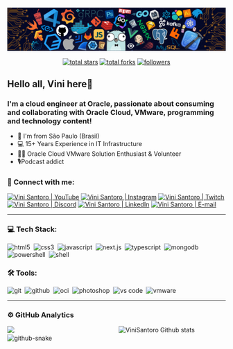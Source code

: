 [![](./src/img/header.png)](#)
<div align="center">
<!--
  <a href="https://www.youtube.com/channel/UC1sXnTXsI1vYGotpj8OBmkw?sub_confirmation=1">
    <img alt="youtube subscribers" title="Subscribe to my YouTube channel" src="https://custom-icon-badges.herokuapp.com/youtube/channel/subscribers/UCE9ODjNIkOHrnSdkYWLfYhg?color=%23E05D44&label=SUBSCRIBE&logo=video&logoColor=white&style=for-the-badge&labelColor=CE4630"/></a> 
  <a href="https://www.youtube.com/c/YauhenKavalchuk">
    <img alt="youtube views" title="YouTube views" src="https://custom-icon-badges.herokuapp.com/youtube/channel/views/UCE9ODjNIkOHrnSdkYWLfYhg?color=%23E1AD0E&logo=eye&logoColor=white&style=for-the-badge&labelColor=C79600"/></a> 
-->
  <a href="https://github.com/vinisantoro?tab=repositories&sort=stargazers">
    <img alt="total stars" title="Total stars on GitHub" src="https://custom-icon-badges.herokuapp.com/badge/dynamic/json?logo=star&color=7c007c&labelColor=640464&label=Stars&style=for-the-badge&query=%24.stars&url=https://api.github-star-counter.workers.dev/user/vinisantoro"/></a>
  <a href="https://github.com/vinisantoro?tab=repositories&sort=stargazers">
    <img alt="total forks" title="Total forks on GitHub" src="https://custom-icon-badges.herokuapp.com/badge/dynamic/json?logo=fork&color=55960c&labelColor=488207&label=Forks&style=for-the-badge&query=%24.forks&url=https://api.github-star-counter.workers.dev/user/vinisantoro"/></a>
  <a href="https://github.com/vinisantoro">
    <img alt="followers" title="Follow me on Github" src="https://custom-icon-badges.herokuapp.com/github/followers/vinisantoro?color=236ad3&labelColor=1155ba&style=for-the-badge&logo=person-add&label=Follow&logoColor=white"/></a>
</div>

## Hello all, Vini here👋 

### I'm a cloud engineer at Oracle, passionate about consuming and collaborating with Oracle Cloud, VMware, programming and technology content!

- 📍 I'm from São Paulo (Brasil)
- 💻 15+ Years Experience in IT Infrastructure
- 👨‍💻 Oracle Cloud VMware Solution Enthusiast & Volunteer
- 🎙Podcast addict

### 🤝 Connect with me:

[<img alt="Vini Santoro | YouTube" src="https://img.shields.io/badge/youtube-FF0000.svg?&style=for-the-badge&logo=youtube&logoColor=white" />][youtube]
[<img alt="Vini Santoro | Instagram" src="https://img.shields.io/badge/instagram-E4405F.svg?&style=for-the-badge&logo=instagram&logoColor=white" />][instagram]
[<img alt="Vini Santoro | Twitch" src="https://img.shields.io/badge/twitch-6441a5.svg?&style=for-the-badge&logo=twitch&logoColor=white" />][twitch]
[<img alt="Vini Santoro | Discord" src="https://img.shields.io/badge/discord-7289DA.svg?&style=for-the-badge&logo=discord&logoColor=white" />][discord]
[<img alt="Vini Santoro | LinkedIn" src="https://img.shields.io/badge/linkedin-0077B5.svg?&style=for-the-badge&logo=linkedin&logoColor=white" />][linkedin]
[<img alt="Vini Santoro | E-mail" src="https://img.shields.io/badge/gmail-ea4335.svg?&style=for-the-badge&logo=gmail&logoColor=white" />][mail]

---

### 💻 Tech Stack:

<img alt="html5" src="https://img.shields.io/badge/html-E34F26.svg?&style=for-the-badge&logo=html5&logoColor=fff" />&nbsp;
<img alt="css3" src="https://img.shields.io/badge/css-1572B6.svg?&style=for-the-badge&logo=css3&logoColor=fff" />&nbsp;
<img alt="javascript" src="https://img.shields.io/badge/javascript-F7DF1E.svg?&style=for-the-badge&logo=javascript&logoColor=fff" />&nbsp;
<img alt="next.js" src="https://img.shields.io/badge/next.js-000.svg?&style=for-the-badge&logo=next.js&logoColor=fff" />&nbsp;
<img alt="typescript" src="https://img.shields.io/badge/typescript-007ACC.svg?&style=for-the-badge&logo=typescript&logoColor=fff" />&nbsp;
<img alt="mongodb" src="https://img.shields.io/badge/mongodb-26A944.svg?&style=for-the-badge&logo=mongodb&logoColor=fff" />&nbsp;
<img alt="powershell" src="https://img.shields.io/badge/powershell-5391FE?style=for-the-badge&logo=powershell&logoColor=white" />&nbsp;
<img alt="shell" src="https://img.shields.io/badge/Shell_Script-121011?style=for-the-badge&logo=gnu-bash&logoColor=white" />&nbsp;

### 🛠 Tools:

<img alt="git" src="https://img.shields.io/badge/git-F05033.svg?&style=for-the-badge&logo=git&logoColor=fff" />&nbsp;
<img alt="github" src="https://img.shields.io/badge/github-000.svg?&style=for-the-badge&logo=github&logoColor=fff" />&nbsp;
<img alt="oci" src="https://img.shields.io/badge/OCI-F80000?style=for-the-badge&logo=oracle&logoColor=white" />&nbsp;
<img alt="photoshop" src="https://img.shields.io/badge/photoshop-31A8FF.svg?&style=for-the-badge&logo=adobe-photoshop&logoColor=fff" />&nbsp;
<img alt="vs code" src="https://img.shields.io/badge/vs code-007ACC.svg?&style=for-the-badge&logo=visual-studio-code&logoColor=fff" />&nbsp;
<img alt="vmware" src="https://img.shields.io/badge/VMware-231f20?style=for-the-badge&logo=VMware&logoColor=white" />&nbsp;

---

### ⚙️ GitHub Analytics

<div>
  <img align="lef" src="https://github-readme-stats-two-rho-63.vercel.app/api?username=vinisantoro&show_icons=true&theme=algolia&include_all_commits=true&count_private=true&cache_seconds=28800" width="49%" />
  <img align="right" src="https://github-readme-streak-stats.herokuapp.com/?user=vinisantoro&theme=algolia" alt="ViniSantoro Github stats" width="49%" />
</div>
<div>
  <picture>
    <source media="(prefers-color-scheme: dark)" srcset="github-snake-dark.svg" />
    <source media="(prefers-color-scheme: light)" srcset="github-snake.svg" />
    <img alt="github-snake" src="github-snake.svg" />
  </picture>
</div>


[youtube]: https://www.youtube.com/channel/UC1sXnTXsI1vYGotpj8OBmkw
[instagram]: https://instagram.com/vinisantoro
[linkedin]: https://linkedin.com/in/viniciussantoros
[twitch]: https://twitch.tv/sigaovini
[mail]: vini.santoro@gmail.com
[discord]: https://discordapp.com/users/335588869422448641
